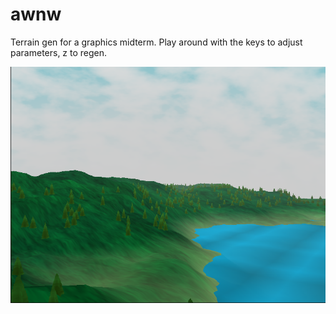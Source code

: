 # awnw

Terrain gen for a graphics midterm. Play around with the keys to adjust parameters, z to regen.

![Screenshot](/screenshot.png?raw=true)
